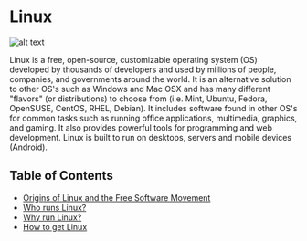 # Linux

![alt text][logo]

Linux is a free, open-source, customizable operating system (OS) developed by thousands of developers and used by millions of people, companies, and governments around the world. It is an alternative solution to other OS's such as Windows and Mac OSX and has many different "flavors" (or distributions) to choose from (i.e. Mint, Ubuntu, Fedora, OpenSUSE, CentOS, RHEL, Debian). It includes software found in other OS's for common tasks such as running office applications, multimedia, graphics, and gaming. It also provides powerful tools for programming and web development. Linux is built to run on desktops, servers and mobile devices (Android).

## Table of Contents

- [Origins of Linux and the Free Software Movement](Linux-Origins.md)
- [Who runs Linux?](Linux-Usage.md)
- [Why run Linux?](Linux-Advantages.md)
- [How to get Linux](Linux-Install.md)

[logo]: https://files.gamebanana.com/img/ico/sprays/tux1.png "Linux mascot - Tux"
